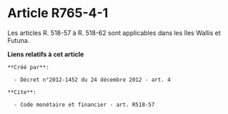 # Article R765-4-1

Les articles R. 518-57 à R. 518-62 sont applicables dans les îles Wallis et Futuna.

**Liens relatifs à cet article**

	**Créé par**:

	  - Décret n°2012-1452 du 24 décembre 2012 - art. 4

	**Cite**:

	  - Code monétaire et financier - art. R518-57

